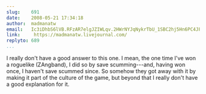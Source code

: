 ```yaml
---
slug:    691
date:    2008-05-21 17:34:18
author:  madmanatw
email:   Ic3iDhbS6lVB.RFzAR7elgJZIWLqv.2HWrNYJqNykrTbU_1SBC2hj5Hn6PC4JFrw==
link:     https://madmanatw.livejournal.com/
replyto: 689
...
```


I really don't have a good answer to this one. I mean, the one time
I've won a roguelike (ZAngband), I did so by save scumming---and,
having won once, I haven't save scummed since. So somehow they got
away with it by making it part of the culture of the game, but beyond
that I really don't have a good explanation for it.
